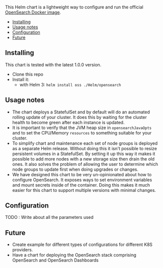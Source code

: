 
This Helm chart is a lightweight way to configure and run the official [OpenSearch Docker image](https://hub.docker.com/r/opensearchproject/opensearch).


- [Installing](#installing)
- [Usage notes](#usage-notes)
- [Configuration](#configuration)
- [Future](#Future)

    

## Installing

This chart is tested with the latest 1.0.0 version.

* Clone this repo
* Install it:
    - with Helm 3: `helm install oss ./Helm/opensearch`

## Usage notes

* The chart deploys a StatefulSet and by default will do an automated rolling
  update of your cluster. It does this by waiting for the cluster health to become
  green after each instance is updated.
* It is important to verify that the JVM heap size in `opensearchJavaOpts` and
  to set the CPU/Memory `resources` to something suitable for your cluster.
* To simplify chart and maintenance each set of node groups is deployed as a
  separate Helm release. Without doing this it isn't possible to resize persistent
  volumes in a StatefulSet. By setting it up this way it makes it possible to add
  more nodes with a new storage size then drain the old ones. It also solves the
  problem of allowing the user to determine which node groups to update first when
  doing upgrades or changes.
* We have designed this chart to be very un-opinionated about how to configure
  OpenSearch. It exposes ways to set environment variables and mount secrets
  inside of the container. Doing this makes it much easier for this chart to
  support multiple versions with minimal changes.

## Configuration
TODO : Write about all the parameters used


## Future
* Create example for different types of configurations for different K8S providers.
* Have a chart for deploying the OpenSearch stack comprising OpenSearch and OpenSearch Dashboards
